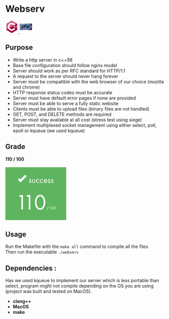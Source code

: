 # Webserv
<p align="left"> <a href="https://www.w3schools.com/cpp/" target="_blank" rel="noreferrer"> <img src="https://raw.githubusercontent.com/devicons/devicon/master/icons/cplusplus/cplusplus-original.svg" alt="cplusplus" width="40" height="40"/> </a> <a href="https://www.php.net" target="_blank" rel="noreferrer"> <img src="https://raw.githubusercontent.com/devicons/devicon/master/icons/php/php-original.svg" alt="php" width="40" height="40"/> </a> </p>

## Purpose
- Write a http server in c++98
- Base file configuration should follow nginx model
- Server should work as per RFC standard for HTTP/1.1
- A request to the server should never hang forever
- Server must be compatible with the web browser of our choice (mozilla and chrome)
- HTTP response status codes must be accurate
- Server must have default error pages if none are provided
- Server must be able to serve a fully static website
- Clients must be able to upload files (binary files are not handled)
- GET, POST, and DELETE methods are required
- Server must stay available at all cost (stress test using siege)
- Implement multiplexed socket management using either select, poll, epoll or kqueue (we used kqueue)

## Grade
**110 / 100**
<br>
<br>
![Alt text](../images/rank110.png)

## Usage
Run the Makefile with the `make all` command to compile all the files <br>
Then run the executable `./webserv`

## Dependencies :
Has we used kqueue to implement our server which is less portable than select, program might not compile depending on the OS you are using (project was built and tested on MacOS).
* __clang++__
* __MacOS__
* __make__
